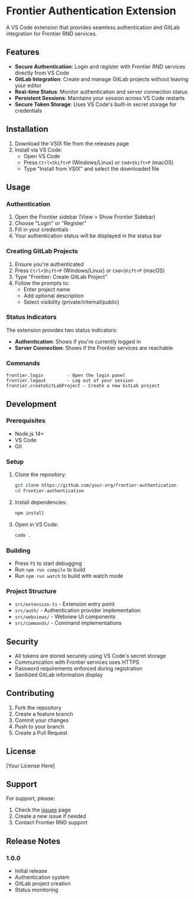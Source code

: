 # Frontier Authentication Extension

A VS Code extension that provides seamless authentication and GitLab integration for Frontier RND services.

## Features

- **Secure Authentication**: Login and register with Frontier RND services directly from VS Code
- **GitLab Integration**: Create and manage GitLab projects without leaving your editor
- **Real-time Status**: Monitor authentication and server connection status
- **Persistent Sessions**: Maintains your session across VS Code restarts
- **Secure Token Storage**: Uses VS Code's built-in secret storage for credentials

## Installation

1. Download the VSIX file from the releases page
2. Install via VS Code:
   - Open VS Code
   - Press `Ctrl+Shift+P` (Windows/Linux) or `Cmd+Shift+P` (macOS)
   - Type "Install from VSIX" and select the downloaded file

## Usage

### Authentication

1. Open the Frontier sidebar (View > Show Frontier Sidebar)
2. Choose "Login" or "Register"
3. Fill in your credentials
4. Your authentication status will be displayed in the status bar

### Creating GitLab Projects

1. Ensure you're authenticated
2. Press `Ctrl+Shift+P` (Windows/Linux) or `Cmd+Shift+P` (macOS)
3. Type "Frontier: Create GitLab Project"
4. Follow the prompts to:
   - Enter project name
   - Add optional description
   - Select visibility (private/internal/public)

### Status Indicators

The extension provides two status indicators:
- **Authentication**: Shows if you're currently logged in
- **Server Connection**: Shows if the Frontier services are reachable

### Commands

```
frontier.login         - Open the login panel
frontier.logout        - Log out of your session
frontier.createGitLabProject - Create a new GitLab project
```

## Development

### Prerequisites

- Node.js 14+
- VS Code
- Git

### Setup

1. Clone the repository:
   ```bash
   git clone https://github.com/your-org/frontier-authentication
   cd frontier-authentication
   ```

2. Install dependencies:
   ```bash
   npm install
   ```

3. Open in VS Code:
   ```bash
   code .
   ```

### Building

- Press `F5` to start debugging
- Run `npm run compile` to build
- Run `npm run watch` to build with watch mode

### Project Structure

- `src/extension.ts` - Extension entry point
- `src/auth/` - Authentication provider implementation
- `src/webviews/` - Webview UI components
- `src/commands/` - Command implementations

## Security

- All tokens are stored securely using VS Code's secret storage
- Communication with Frontier services uses HTTPS
- Password requirements enforced during registration
- Sanitized GitLab information display

## Contributing

1. Fork the repository
2. Create a feature branch
3. Commit your changes
4. Push to your branch
5. Create a Pull Request

## License

[Your License Here]

## Support

For support, please:
1. Check the [issues](https://github.com/your-org/frontier-authentication/issues) page
2. Create a new issue if needed
3. Contact Frontier RND support

## Release Notes

### 1.0.0
- Initial release
- Authentication system
- GitLab project creation
- Status monitoring